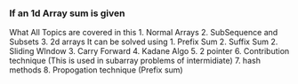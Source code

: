 ### If an 1d Array sum is given
What All Topics are covered in this
    1. Normal Arrays
    2. SubSequence and Subsets
    3. 2d arrays
It can be solved using
    1. Prefix Sum 
    2. Suffix Sum
    2. Sliding WIndow
    3. Carry Forward
    4. Kadane Algo
    5. 2 pointer
    6. Contribution technique (This is used in subarray problems of intermidiate)
    7. hash methods
    8. Propogation technique (Prefix sum)


